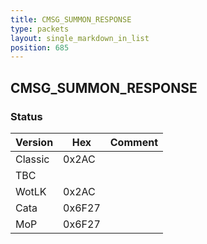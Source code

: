```yaml
---
title: CMSG_SUMMON_RESPONSE
type: packets
layout: single_markdown_in_list
position: 685
---
```


## CMSG_SUMMON_RESPONSE

### Status

Version    | Hex        | Comment
---------- | ---------- | ---------- 
Classic    | 0x2AC      | 
TBC        |            | 
WotLK      | 0x2AC      | 
Cata       | 0x6F27     | 
MoP        | 0x6F27     | 